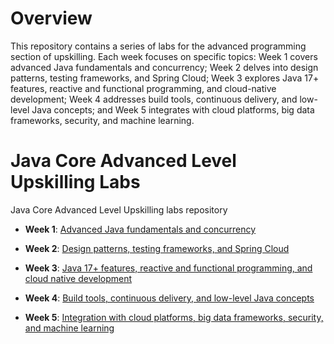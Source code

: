 # Overview

This repository contains a series of labs for the advanced programming section of upskilling.
Each week focuses on specific topics: Week 1 covers advanced Java fundamentals and concurrency; Week 2 delves into design patterns, testing frameworks, and Spring Cloud; Week 3 explores Java 17+ features, reactive and functional programming, and cloud-native development; Week 4 addresses build tools, continuous delivery, and low-level Java concepts; and Week 5 integrates with cloud platforms, big data frameworks, security, and machine learning.

# Java Core Advanced Level Upskilling Labs

Java Core Advanced Level Upskilling labs repository

- **Week 1**: [Advanced Java fundamentals and concurrency](./week1)

- **Week 2**: [Design patterns, testing frameworks, and Spring Cloud](./week2)

- **Week 3**: [Java 17+ features, reactive and functional programming, and cloud native development](./week3)

- **Week 4**: [Build tools, continuous delivery, and low-level Java concepts](./week4)

- **Week 5**: [Integration with cloud platforms, big data frameworks, security, and machine learning](./week5)

